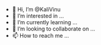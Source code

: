 - 👋 Hi, I’m @KaliVinu
- 👀 I’m interested in ...
- 🌱 I’m currently learning ...
- 💞️ I’m looking to collaborate on ...
- 📫 How to reach me ...

<!---
KaliVinu/KaliVinu is a ✨ special ✨ repository because its `README.md` (this file) appears on your GitHub profile.
You can click the Preview link to take a look at your changes.
--->
